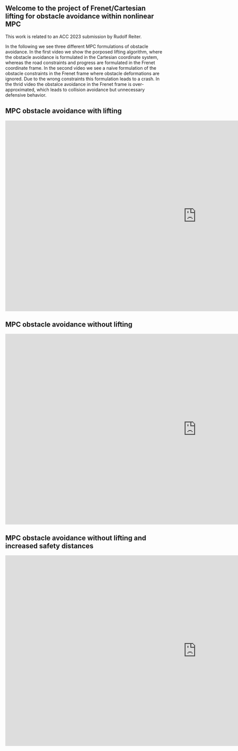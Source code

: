## Welcome to the project of Frenet/Cartesian lifting for obstacle avoidance within nonlinear MPC

This work is related to an ACC 2023 submission by Rudolf Reiter.

In the following we see three different MPC formulations of obstacle avoidance. In the first video we show the porposed lifting algorithm, where the obstacle avoidance is formulated in the Cartesian coordinate system, whereas the road constraints and progress are formulated in the Frenet coordinate frame. In the second video we see a naive formulation of the obstacle constraints in the Frenet frame where obstacle deformations are ignored. Due to the wrong constraints this formulation leads to a crash. In the thrid video the obstalce avoidance in the Frenet frame is over-approximated, which leads to collision avoidance but unnecessary defensive behavior.

## MPC obstacle avoidance with lifting
<iframe width="1200" height="600" src="https://www.youtube.com/embed/I2FuciVrCw0" title="YouTube video player" frameborder="0" allow="accelerometer; autoplay; clipboard-write; encrypted-media; gyroscope; picture-in-picture" allowfullscreen></iframe>

## MPC obstacle avoidance without lifting
<iframe width="1200" height="600" src="https://www.youtube.com/embed/z-pKW0YeRaU" title="YouTube video player" frameborder="0" allow="accelerometer; autoplay; clipboard-write; encrypted-media; gyroscope; picture-in-picture" allowfullscreen></iframe>

## MPC obstacle avoidance without lifting and increased safety distances
<iframe width="1200" height="600" src="https://www.youtube.com/embed/9h2oaFButNA" title="YouTube video player" frameborder="0" allow="accelerometer; autoplay; clipboard-write; encrypted-media; gyroscope; picture-in-picture" allowfullscreen></iframe>


